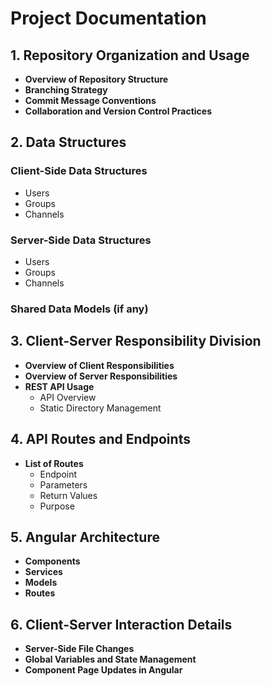# Project Documentation

## 1. Repository Organization and Usage
- **Overview of Repository Structure**
- **Branching Strategy**
- **Commit Message Conventions**
- **Collaboration and Version Control Practices**

## 2. Data Structures
### Client-Side Data Structures
- Users
- Groups
- Channels

### Server-Side Data Structures
- Users
- Groups
- Channels

### Shared Data Models (if any)

## 3. Client-Server Responsibility Division
- **Overview of Client Responsibilities**
- **Overview of Server Responsibilities**
- **REST API Usage**
  - API Overview
  - Static Directory Management

## 4. API Routes and Endpoints
- **List of Routes**
  - Endpoint
  - Parameters
  - Return Values
  - Purpose

## 5. Angular Architecture
- **Components**
- **Services**
- **Models**
- **Routes**

## 6. Client-Server Interaction Details
- **Server-Side File Changes**
- **Global Variables and State Management**
- **Component Page Updates in Angular**
